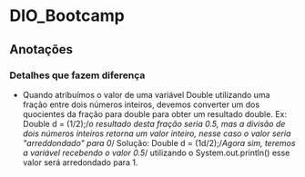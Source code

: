 # DIO_Bootcamp
## Anotações
### Detalhes que fazem diferença
- Quando atribuímos o valor de uma variável Double utilizando uma fração entre dois números inteiros, devemos converter um dos quocientes da fração para double para obter um resultado double. Ex: Double d = (1/2);/*o resultado desta fração seria 0.5, mas a divisão de dois números inteiros retorna um valor inteiro, nesse caso o valor seria "arreddondado" para 0*/ Solução: Double d = (1d/2);/*Agora sim, teremos a variável recebendo o valor 0.5*/ utilizando o System.out.println() esse valor será arredondado para 1.
